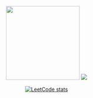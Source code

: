 <div align="center" >
  <img src="https://media.giphy.com/media/zOvBKUUEERdNm/giphy.gif" width="200"/>

  <a href="https://t.me/vladislav_acc" target="_blank">
    <img src="https://img.shields.io/badge/Telegram-2CA5E0?style=for-the-badge&logo=telegram&logoColor=white" />
  </a>

  [![LeetCode stats](https://leetcode-stats-six.vercel.app/?username=user2875qj&theme=dark)](https://github.com/vladislav-gh-dump/github-readme-stats)
</div>